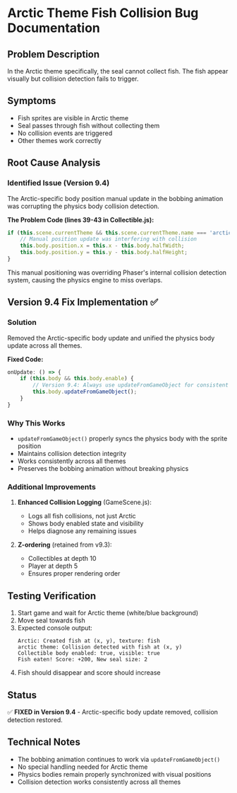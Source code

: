 # Arctic Theme Fish Collision Bug Documentation

## Problem Description
In the Arctic theme specifically, the seal cannot collect fish. The fish appear visually but collision detection fails to trigger.

## Symptoms
- Fish sprites are visible in Arctic theme
- Seal passes through fish without collecting them
- No collision events are triggered
- Other themes work correctly

## Root Cause Analysis

### Identified Issue (Version 9.4)
The Arctic-specific body position manual update in the bobbing animation was corrupting the physics body collision detection.

**The Problem Code (lines 39-43 in Collectible.js):**
```javascript
if (this.scene.currentTheme && this.scene.currentTheme.name === 'arctic') {
    // Manual position update was interfering with collision
    this.body.position.x = this.x - this.body.halfWidth;
    this.body.position.y = this.y - this.body.halfHeight;
}
```

This manual positioning was overriding Phaser's internal collision detection system, causing the physics engine to miss overlaps.

## Version 9.4 Fix Implementation ✅

### Solution
Removed the Arctic-specific body update and unified the physics body update across all themes.

**Fixed Code:**
```javascript
onUpdate: () => {
    if (this.body && this.body.enable) {
        // Version 9.4: Always use updateFromGameObject for consistent physics
        this.body.updateFromGameObject();
    }
}
```

### Why This Works
- `updateFromGameObject()` properly syncs the physics body with the sprite position
- Maintains collision detection integrity
- Works consistently across all themes
- Preserves the bobbing animation without breaking physics

### Additional Improvements
1. **Enhanced Collision Logging** (GameScene.js):
   - Logs all fish collisions, not just Arctic
   - Shows body enabled state and visibility
   - Helps diagnose any remaining issues

2. **Z-ordering** (retained from v9.3):
   - Collectibles at depth 10
   - Player at depth 5
   - Ensures proper rendering order

## Testing Verification
1. Start game and wait for Arctic theme (white/blue background)
2. Move seal towards fish
3. Expected console output:
   ```
   Arctic: Created fish at (x, y), texture: fish
   arctic theme: Collision detected with fish at (x, y)
   Collectible body enabled: true, visible: true
   Fish eaten! Score: +200, New seal size: 2
   ```
4. Fish should disappear and score should increase

## Status
✅ **FIXED in Version 9.4** - Arctic-specific body update removed, collision detection restored.

## Technical Notes
- The bobbing animation continues to work via `updateFromGameObject()`
- No special handling needed for Arctic theme
- Physics bodies remain properly synchronized with visual positions
- Collision detection works consistently across all themes